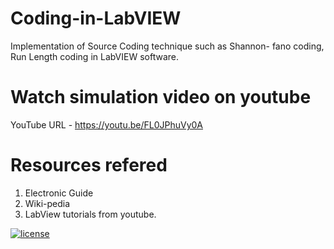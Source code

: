 # Coding-in-LabVIEW
Implementation of Source Coding technique such as Shannon- fano coding, Run Length coding in LabVIEW software.

# Watch simulation video on youtube
YouTube URL - https://youtu.be/FL0JPhuVy0A

# Resources refered
1. Electronic Guide
2. Wiki-pedia
3. LabView tutorials from youtube.

[![license](https://img.shields.io/github/license/DAVFoundation/captain-n3m0.svg?style=flat-square)](https://github.com/DAVFoundation/captain-n3m0/blob/master/LICENSE)
